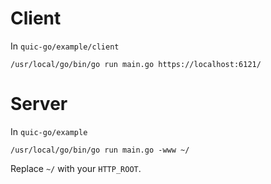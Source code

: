 # Client

In `quic-go/example/client`

```
/usr/local/go/bin/go run main.go https://localhost:6121/
```

# Server

In `quic-go/example`

```
/usr/local/go/bin/go run main.go -www ~/
```

Replace `~/` with your `HTTP_ROOT`.
